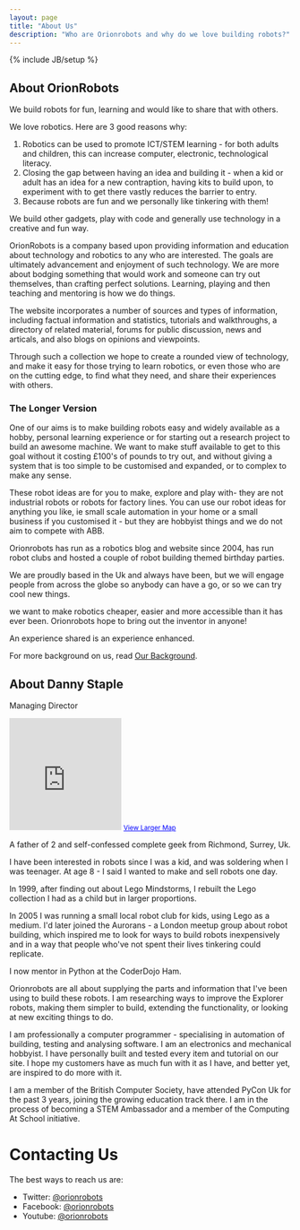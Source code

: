 ```yaml
---
layout: page
title: "About Us"
description: "Who are Orionrobots and why do we love building robots?"
---
```

{% include JB/setup %}

## About OrionRobots

We build robots for fun, learning and would like to share that with others.

We love robotics. Here are 3 good reasons why:
1. Robotics can be used to promote ICT/STEM learning - for both adults and children, this can increase computer, electronic, technological literacy.
2. Closing the gap between having an idea and building it - when a kid or adult has an idea for a new contraption, having kits to build upon, to experiment with to get there vastly reduces the barrier to entry.
3. Because robots are fun and we personally like tinkering with them!

We build other gadgets, play with code and generally use technology in a creative and fun way.

OrionRobots is a company based upon providing information and education about technology and robotics 
to any who are interested. The goals are ultimately advancement and enjoyment of such technology. We are
more about bodging something that would work and someone can try out themselves, than crafting perfect
solutions. Learning, playing and then teaching and mentoring is how we do things.

The website incorporates a number of sources and types of information, including factual information 
and statistics, tutorials and walkthroughs, a directory of related material, forums for public 
discussion, news and articals, and also blogs on opinions and viewpoints.

Through such a collection we hope to create a rounded view of technology, and make it easy for 
those trying to learn robotics, or even those who are on the cutting edge, to find what they need, 
and share their experiences with others.

### The Longer Version

One of our aims is to make building robots easy and widely available as a hobby, personal learning experience or for starting out a research project to build an awesome machine. We want to make stuff available to get to this goal without it costing £100's of pounds to try out, and without giving a system that is too simple to be customised and expanded, or to complex to make any sense.

These robot ideas are for you to make, explore and play with- they are not industrial robots or robots for factory lines.
You can use our robot ideas for anything you like, ie small scale automation in your home or a small business if you customised it - but they are hobbyist things and we do not aim to compete with ABB.

Orionrobots has run as a robotics blog and website since 2004, has run robot clubs and hosted a couple of robot building themed birthday parties. 

We are proudly based in the Uk and always have been, but we will engage people from across the globe so anybody can have a go, or so we can try cool new things.

we want to make robotics cheaper, easier and more accessible than it has ever been. Orionrobots hope to bring out the inventor in anyone!


An experience shared is an experience enhanced.

For more background on us, read [Our Background](/wiki/orionrobots.html "About OrionRobots").

## About Danny Staple

Managing Director

<iframe width="200" height="200" frameborder="0" scrolling="no" marginheight="0" marginwidth="0"
src="https://maps.google.com/maps?f=q&amp;source=s_q&amp;hl=en&amp;geocode=&amp;
q=Richmond,+Greater+London,+United+Kingdom&amp;aq=1&amp;oq=richmond,+greater&amp;sll=51.458827,-0.303937
&amp;sspn=0.004018,0.013078&amp;t=m&amp;ie=UTF8&amp;hq=&amp;hnear=Richmond,+Greater+London,+United+Kingdom
&amp;ll=51.46128,-0.303497&amp;spn=0.085562,0.138016&amp;z=11&amp;iwloc=A&amp;output=embed"> </iframe>
<small><a href="https://maps.google.com/maps?f=q&amp;source=embed&amp;hl=en&amp;geocode=
&amp;q=Richmond,+Greater+London,+United+Kingdom&amp;aq=1&amp;oq=richmond,+greater
&amp;sll=51.458827,-0.303937&amp;sspn=0.004018,0.013078&amp;t=m&amp;ie=UTF8&amp;hq=
&amp;hnear=Richmond,+Greater+London,+United+Kingdom&amp;ll=51.46128,-0.303497&amp;spn=0.085562,0.138016
&amp;z=11&amp;iwloc=A"
style="color:#0000FF;text-align:left">View Larger Map</a></small>

A father of 2 and self-confessed complete geek from Richmond, Surrey, Uk.

I have been interested in robots since I was a kid, and was soldering when I was teenager. At age 8 - I said I wanted
to make and sell robots one day.

In 1999, after finding out about Lego Mindstorms, I rebuilt the Lego collection I had as a child but in larger
proportions.

In 2005 I was running a small local robot club for kids, using Lego as a medium. I'd later joined the Aurorans - a
London meetup group about robot building, which inspired me to look for ways to build robots inexpensively and in a
way that people who've not spent their lives tinkering could replicate.

I now mentor in Python at the CoderDojo Ham.

Orionrobots are all about supplying the parts and information that I've been using to build these robots. I am researching ways to improve the Explorer robots, making them simpler to build, extending the functionality, or looking at new exciting things to do.

I am professionally a computer programmer - specialising in automation of building, testing and analysing software. I am an electronics and mechanical hobbyist. I have personally built and tested every item and tutorial on our site. I hope my customers have as much fun with it as I have, and better yet, are inspired to do more with it.

I am a member of the British Computer Society, have attended PyCon Uk for the past 3 years, joining the growing education track there. I am in the process of becoming a STEM Ambassador and a member of the Computing At School initiative.

# Contacting Us

The best ways to reach us are:

* Twitter: [@orionrobots](https://twitter.com/orionrobots)
* Facebook: [@orionrobots](https://facebook.com/orionrobots)
* Youtube: [@orionrobots](https://youtube.com/orionrobots)
